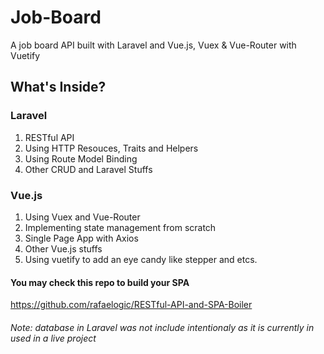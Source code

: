 # Job-Board
A job board API built with Laravel and Vue.js, Vuex &amp; Vue-Router with Vuetify

## What's Inside?
### Laravel
1. RESTful API
2. Using HTTP Resouces, Traits and Helpers
3. Using Route Model Binding
4. Other CRUD and Laravel Stuffs

### Vue.js
1. Using Vuex and Vue-Router
2. Implementing state management from scratch
3. Single Page App with Axios
4. Other Vue.js stuffs
5. Using vuetify to add an eye candy like stepper and etcs.


#### You may check this repo to build your SPA
https://github.com/rafaelogic/RESTful-API-and-SPA-Boiler


###### Note: database in Laravel was not include intentionaly as it is currently in used in a live project 
